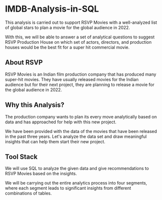 # IMDB-Analysis-in-SQL

This analysis is carried out to support RSVP Movies with a well-analyzed list of global stars to plan a movie for the global audience in 2022.

With this, we will be able to answer a set of analytical questions to suggest RSVP Production House on which set of actors, directors, and production houses would be the best fit for a super hit commercial movie.

## About RSVP
RSVP Movies is an Indian film production company that has produced many super-hit movies. They have usually released movies for the Indian audience but for their next project, they are planning to release a movie for the global audience in 2022.

## Why this Analysis?
The production company wants to plan its every move analytically based on data and has approached for help with this new project.

We have been provided with the data of the movies that have been released in the past three years.
Let's analyze the data set and draw meaningful insights that can help them start their new project. 

 
## Tool Stack
We will use SQL to analyze the given data and give recommendations to RSVP Movies based on the insights.

We will be carrying out the entire analytics process into four segments, where each segment leads to significant insights from different combinations of tables.
 
